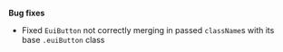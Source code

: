 **Bug fixes**

- Fixed `EuiButton` not correctly merging in passed `className`s with its base `.euiButton` class

